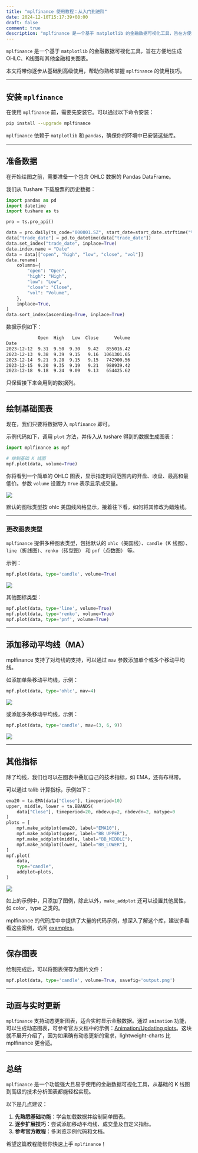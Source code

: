 ```yaml
---
title: "mplfinance 使用教程：从入门到进阶"
date: 2024-12-10T15:17:39+08:00
draft: false
comment: true
description: "mplfinance 是一个基于 matplotlib 的金融数据可视化工具，旨在方便地生成 OHLC、K线图和其他金融相关图表。本教程将逐步带你从基础到高级使用，帮助你熟练掌握 `mplfinance` 的使用技巧。"
---
```


`mplfinance` 是一个基于 `matplotlib` 的金融数据可视化工具，旨在方便地生成 OHLC、K线图和其他金融相关图表。

本文将带你逐步从基础到高级使用，帮助你熟练掌握 `mplfinance` 的使用技巧。

---

## 安装 `mplfinance`

在使用 `mplfinance` 前，需要先安装它。可以通过以下命令安装：

```bash
pip install --upgrade mplfinance
```

`mplfinance` 依赖于 `matplotlib` 和 `pandas`，确保你的环境中已安装这些库。

---

## 准备数据

在开始绘图之前，需要准备一个包含 OHLC 数据的 Pandas DataFrame。

我们从 Tushare 下载股票的历史数据：

```python
import pandas as pd
import datetime
import tushare as ts

pro = ts.pro_api()

data = pro.daily(ts_code="000001.SZ", start_date=start_date.strftime("%Y%m%d"))
data["trade_date"] = pd.to_datetime(data["trade_date"])
data.set_index("trade_date", inplace=True)
data.index.name = "Date"
data = data[["open", "high", "low", "close", "vol"]]
data.rename(
    columns={
        "open": "Open",
        "high": "High",
        "low": "Low",
        "close": "Close",
        "vol": "Volume",
    },
    inplace=True,
)
data.sort_index(ascending=True, inplace=True)
```

数据示例如下：

```bash
            Open  High   Low  Close      Volume
Date
2023-12-12  9.31  9.50  9.30   9.42   855016.42
2023-12-13  9.38  9.39  9.15   9.16  1061301.65
2023-12-14  9.21  9.28  9.15   9.15   742900.56
2023-12-15  9.20  9.35  9.19   9.21   988939.42
2023-12-18  9.18  9.24  9.09   9.13   654425.62
```

只保留接下来会用到的数据列。

---

## 绘制基础图表

现在，我们只要将数据导入 `mplfinance` 即可。

示例代码如下，调用 `plot` 方法，并传入从 tushare 得到的数据生成图表：

```python
import mplfinance as mpf

# 绘制基础 K 线图
mpf.plot(data, volume=True)
```

你将看到一个简单的 OHLC 图表，显示指定时间范围内的开盘、收盘、最高和最低价。参数 `volume` 设置为 `True` 表示显示成交量。

![](https://cdn.jsdelivr.net/gh/poloxue/images@2024-12/2024-12-11-mplfinance-chart-library-01.png)

默认的图标类型按 ohlc 美国线风格显示，接着往下看，如何将其修改为蜡烛线。

---

### 更改图表类型

`mplfinance` 提供多种图表类型，包括默认的 `ohlc`（美国线）、`candle`（K 线图）、`line`（折线图）、`renko`（砖型图） 和 `pnf`（点数图） 等。

示例：

```python
mpf.plot(data, type='candle', volume=True)
```

![](https://cdn.jsdelivr.net/gh/poloxue/images@2024-12/2024-12-11-mplfinance-chart-library-02.png)

其他图标类型：

```python
mpf.plot(data, type='line', volume=True)
mpf.plot(data, type='renko', volume=True)
mpf.plot(data, type='pnf', volume=True)
```

---

## 添加移动平均线（MA）

mplfinance 支持了对均线的支持，可以通过 `mav` 参数添加单个或多个移动平均线。

如添加单条移动平均线，示例：

```python
mpf.plot(data, type='ohlc', mav=4)
```

![](https://cdn.jsdelivr.net/gh/poloxue/images@2024-12/2024-12-11-mplfinance-chart-library-03.png)

或添加多条移动平均线，示例：

```python
mpf.plot(data, type='candle', mav=(3, 6, 9))
```

![](https://cdn.jsdelivr.net/gh/poloxue/images@2024-12/2024-12-11-mplfinance-chart-library-04.png)

---

## 其他指标

除了均线，我们也可以在图表中叠加自己的技术指标，如 EMA，还有布林带。

可以通过 talib 计算指标，示例如下：

```python
ema20 = ta.EMA(data["Close"], timeperiod=10)
upper, middle, lower = ta.BBANDS(
    data["Close"], timeperiod=20, nbdevup=2, nbdevdn=2, matype=0
)
plots = [
    mpf.make_addplot(ema20, label="EMA10"),
    mpf.make_addplot(upper, label="BB_UPPER"),
    mpf.make_addplot(middle, label="BB_MIDDLE"),
    mpf.make_addplot(lower, label="BB_LOWER"),
]
mpf.plot(
    data,
    type="candle",
    addplot=plots,
)
```

![](https://cdn.jsdelivr.net/gh/poloxue/images@2024-12/2024-12-11-mplfinance-chart-library-05-v2.png)

如上的示例中，只添加了图例，除此以外，`make_addplot` 还可以设置其他属性，如 color，type 之类的。

mplfinance 的代码库中中提供了大量的代码示例，想深入了解这个库，建议多看看这些案例，访问 [examples](https://github.com/matplotlib/mplfinance/tree/master/examples)。

---

## 保存图表

绘制完成后，可以将图表保存为图片文件：

```python
mpf.plot(data, type='candle', volume=True, savefig='output.png')
```

---

## 动画与实时更新

`mplfinance` 支持动态更新图表，适合实时显示金融数据。通过 `animation` 功能，可以生成动态图表，可参考官方文档中的示例：[Animation/Updating plots](https://github.com/matplotlib/mplfinance/blob/master/markdown/animation.md)。这块就不展开介绍了，因为如果确有动态更新的需求，lightweight-charts 比 mplfinance 更合适。



---

## 总结

`mplfinance` 是一个功能强大且易于使用的金融数据可视化工具，从基础的 K 线图到高级的技术分析图表都能轻松实现。

以下是几点建议：

1. **先熟悉基础功能**：学会加载数据并绘制简单图表。
2. **逐步扩展技巧**：尝试添加移动平均线、成交量及自定义指标。
3. **参考官方教程**：多浏览示例代码和文档。

希望这篇教程能帮你快速上手 `mplfinance`！

